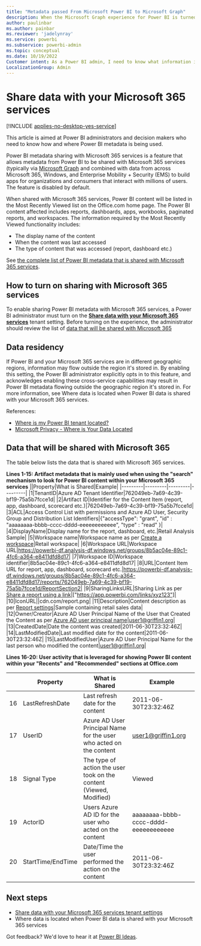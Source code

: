 ```yaml
---
title: "Metadata passed From Microsoft Power BI to Microsoft Graph"
description: When the Microsoft Graph experience for Power BI is turned on, what data is shared with Microsoft 365?
author: paulinbar
ms.author: painbar
ms.reviewer: 'jadelynray'
ms.service: powerbi
ms.subservice: powerbi-admin
ms.topic: conceptual
ms.date: 10/19/2022
Customer intent: As a Power BI admin, I need to know what information is passed from Power BI and Microsoft Graph to Microsoft 365.
LocalizationGroup: Admin
---
```


# Share data with your Microsoft 365 services

[!INCLUDE [applies-no-desktop-yes-service](../includes/applies-no-desktop-yes-service.md)]

This article is aimed at Power BI administrators and decision makers who need to know how and where Power BI metadata is being used.

Power BI metadata sharing with Microsoft 365 services is a feature that allows metadata from Power BI to be shared with Microsoft 365 services (typically via [Microsoft Graph](/graph/overview) and combined with data from across Microsoft 365, Windows, and Enterprise Mobility + Security (EMS) to build apps for organizations and consumers that interact with millions of users. The feature is disabled by default.

When shared with Microsoft 365 services, Power BI content will be listed in the Most Recently Viewed list on the Office.com home page. The Power BI content affected includes reports, dashboards, apps, workbooks, paginated reports, and workspaces. The information required by the Most Recently Viewed functionality includes:

* The display name of the content
* When the content was last accessed
* The type of content that was accessed (report, dashboard etc.)

See [the complete list of Power BI metadata that is shared with Microsoft 365 services](#data-that-will-be-shared-with-microsoft-365).

## How to turn on sharing with Microsoft 365 services

To enable sharing Power BI metadata with Microsoft 365 services, a Power BI administrator must turn on the **[Share data with your Microsoft 365 services](./service-admin-portal-share-data-microsoft-365-services.md)** tenant setting. Before turning on the experience, the administrator should review the list of [data that will be shared with Microsoft 365](#)

## Data residency

If Power BI and your Microsoft 365 services are in different geographic regions, information may flow outside the region it's stored in. By enabling this setting, the Power BI administrator explicitly opts in to this feature, and acknowledges enabling these cross-service capabilities may result in Power BI metadata flowing outside the geographic region it's stored in. For more information, see Where data is located when Power BI data is shared with your Microsoft 365 services.

References:
* [Where is my Power BI tenant located?](service-admin-where-is-my-tenant-located.md)
* [Microsoft Privacy - Where is Your Data Located](https://www.microsoft.com/trust-center/privacy/data-location)

## Data that will be shared with Microsoft 365

The table below lists the data that is shared with Microsoft 365 services.

**Lines 1-15:  Artifact metadata that is mainly used when using the "search" mechanism to look for Power BI content within your Microsoft 365 services**
||Property|What is Shared|Example|
|---------|---------|---------|---------|
|1|TenantID|Azure AD Tenant Identifier|762049eb-7a69-4c39-bf19-75a5b7fcce1d|
|2|Artifact ID|Identifier for the Content Item (report, app, dashboard, scorecard etc.)|762049eb-7a69-4c39-bf19-75a5b7fcce1d|
|3|ACL|Access Control List with permissions and Azure AD User, Security Group and Distribution List Identifiers|{"accessType": "grant", "id" : "aaaaaaaa-bbbb-cccc-dddd-eeeeeeeeeeee", "type" : "read" }|
|4|DisplayName|Display name for the report, dashboard, etc.|Retail Analysis Sample|
|5|Workspace name|Workspace name as per [Create a workspace](../collaborate-share/service-create-the-new-workspaces.md)|Retail workspace|
|6|Workspace URL|Workspace URL|https://powerbi-df.analysis-df.windows.net/groups/8b5ac04e-89c1-4fc6-a364-e8411dfd8d17|
|7|Workspace ID|Workspace identifier|8b5ac04e-89c1-4fc6-a364-e8411dfd8d17|
|8|URL|Content Item URL for report, app, dashboard, scorecard etc.|https://powerbi-df.analysis-df.windows.net/groups/8b5ac04e-89c1-4fc6-a364-e8411dfd8d17/reports/762049eb-7a69-4c39-bf19-75a5b7fcce1d/ReportSection2|
|9|SharingLinksURL|Sharing Link as per [Share a report using a link](../collaborate-share/service-share-dashboards.md#share-a-report-via-link)|["https://app.powerbi.com/links/xyz123"]|
|10|IconURL||cdn.com/report.png|
|11|Description|Content description as per [Report settings](../create-reports/power-bi-report-settings.md)|Sample containing retail sales data|
|12|Owner/Creator|Azure AD User Principal Name of the User that Created the Content as per [Azure AD user principal name](/azure/active-directory/hybrid/plan-connect-userprincipalname/)|user1@griffin1.org|
|13|CreatedDate|Date the content was created|2011-06-30T23:32:46Z|
|14|LastModifiedDate|Last modified date for the content|2011-06-30T23:32:46Z|
|15|LastModifiedUser|Azure AD User Principal Name for the last person who modified the content|user1@griffin1.org|

**Lines 16-20: User activity that is leveraged for showing Power BI content within your "Recents" and "Recommended" sections at Office.com**

||Property|What is Shared|Example|
|---------|---------|---------|---------|
|16|LastRefreshDate|Last refresh date for the content|2011-06-30T23:32:46Z|
|17|UserID|Azure AD User Principal Name for the user who acted on the content|user1@griffin1.org|
|18|Signal Type|The type of action the user took on the content (Viewed, Modified)|Viewed|
|19|ActorID|Users Azure AD ID for the user who acted on the content|aaaaaaaa-bbbb-cccc-dddd-eeeeeeeeeeee|
|20|StartTime/EndTime|Date/Time the user performed the action on the content|2011-06-30T23:32:46Z|

## Next steps

* [Share data with your Microsoft 365 services tenant settings](service-admin-portal-share-data-microsoft-365-services.md)
* Where data is located when Power BI data is shared with your Microsoft 365 services

Got feedback? We'd love to hear it at [Power BI Ideas](https://ideas.powerbi.com/ideas/).
